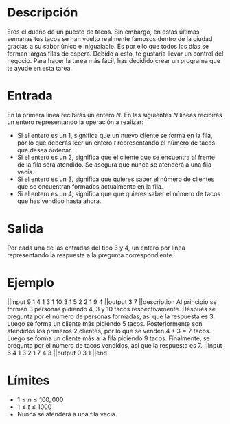 # Descripción

Eres el dueño de un puesto de tacos. Sin embargo, en estas últimas semanas tus tacos se han vuelto realmente famosos dentro de la ciudad gracias a su sabor único e inigualable. Es por ello que todos los días se forman largas filas de espera. Debido a esto, te gustaría llevar un control del negocio. Para hacer la tarea más fácil, has decidido crear un programa que te ayude en esta tarea.

# Entrada

En la primera línea recibirás un entero $N$. En las siguientes $N$ líneas recibirás un entero representando la operación a realizar:

 - Si el entero es un $1$, significa que un nuevo cliente se forma en la fila, por lo que deberás leer un entero $t$ representando el número de tacos que desea ordenar.
 - Si el entero es un $2$, significa que el cliente que se encuentra al frente de la fila será atendido. Se asegura que nunca se atenderá a una fila vacía.
 - Si el entero es un $3$, significa que quieres saber el número de clientes que se encuentran formados actualmente en la fila.
 - Si el entero es un $4$, significa que que quieres saber el número de tacos que has vendido hasta ahora.

# Salida

Por cada una de las entradas del tipo $3$ y $4$, un entero por línea representando la respuesta a la pregunta correspondiente.

# Ejemplo

||input
9
1 4
1 3
1 10
3
1 5
2
2
1 9
4
||output
3
7
||description
Al principio se forman 3 personas pidiendo $4$, $3$ y $10$ tacos respectivamente. Después se pregunta por el número de personas formadas, así que la respuesta es $3$. Luego se forma un cliente más pidiendo $5$ tacos. Posteriormente son atendidos los primeros 2 clientes, por lo que se venden $4+3=7$ tacos. Luego se forma un cliente más a la fila pidiendo $9$ tacos. Finalmente, se pregunta por el número de tacos vendidos, así que la respuesta es $7$.
||input
6
4
1 3
2
1 7
4
3
||output
0
3
1
||end

# Límites

* $1 \leq n \leq 100,000$
* $1 \leq t \leq 1000$
* Nunca se atenderá a una fila vacía.
